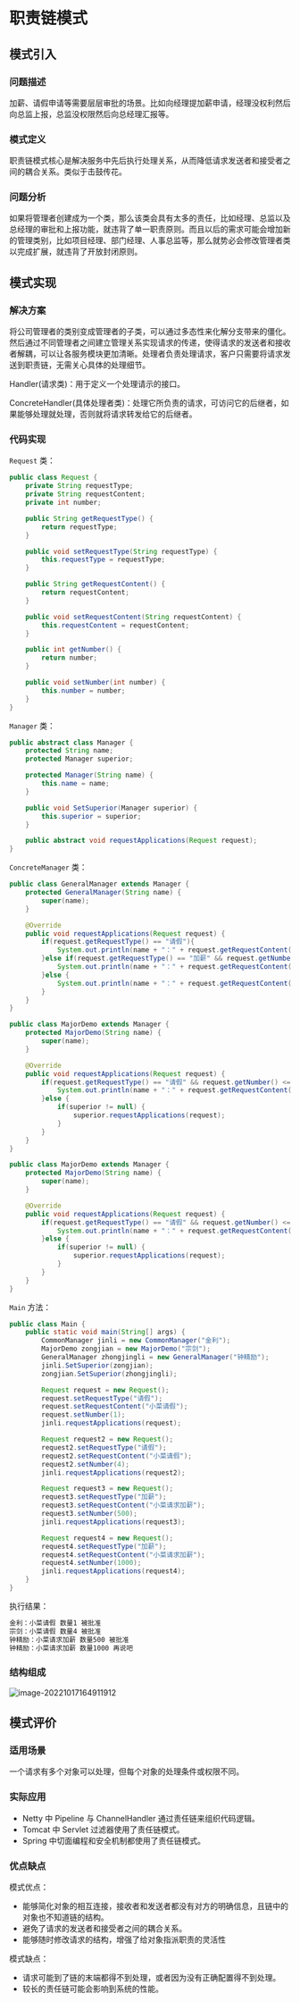 # 职责链模式

## 模式引入

### 问题描述

加薪、请假申请等需要层层审批的场景。比如向经理提加薪申请，经理没权利然后向总监上报，总监没权限然后向总经理汇报等。

### **模式定义**

职责链模式核心是解决服务中先后执行处理关系，从而降低请求发送者和接受者之间的耦合关系。类似于击鼓传花。

### 问题分析

如果将管理者创建成为一个类，那么该类会具有太多的责任，比如经理、总监以及总经理的审批和上报功能，就违背了单一职责原则。而且以后的需求可能会增加新的管理类别，比如项目经理、部门经理、人事总监等，那么就势必会修改管理者类以完成扩展，就违背了开放封闭原则。

## 模式实现

### 解决方案

将公司管理者的类别变成管理者的子类，可以通过多态性来化解分支带来的僵化。然后通过不同管理者之间建立管理关系实现请求的传递，使得请求的发送者和接收者解耦，可以让各服务模块更加清晰。处理者负责处理请求，客户只需要将请求发送到职责链，无需关心具体的处理细节。

Handler(请求类)：用于定义一个处理请示的接口。

ConcreteHandler(具体处理者类)：处理它所负责的请求，可访问它的后继者，如果能够处理就处理，否则就将请求转发给它的后继者。

### 代码实现

`Request` 类：

```java
public class Request {
    private String requestType;
    private String requestContent;
    private int number;

    public String getRequestType() {
        return requestType;
    }

    public void setRequestType(String requestType) {
        this.requestType = requestType;
    }

    public String getRequestContent() {
        return requestContent;
    }

    public void setRequestContent(String requestContent) {
        this.requestContent = requestContent;
    }

    public int getNumber() {
        return number;
    }

    public void setNumber(int number) {
        this.number = number;
    }
}
```

`Manager` 类：

```java
public abstract class Manager {
    protected String name;
    protected Manager superior;

    protected Manager(String name) {
        this.name = name;
    }

    public void SetSuperior(Manager superior) {
        this.superior = superior;
    }

    public abstract void requestApplications(Request request);
}
```

`ConcreteManager` 类：

```java
public class GeneralManager extends Manager {
    protected GeneralManager(String name) {
        super(name);
    }

    @Override
    public void requestApplications(Request request) {
        if(request.getRequestType() == "请假"){
            System.out.println(name + "：" + request.getRequestContent() + " 数量" + request.getNumber() + " 被批准" );
        }else if(request.getRequestType() == "加薪" && request.getNumber() <= 500) {
            System.out.println(name + "：" + request.getRequestContent() + " 数量" + request.getNumber() + " 被批准" );
        }else {
            System.out.println(name + "：" + request.getRequestContent() + " 数量" + request.getNumber() + " 再说吧" );
        }
    }
}

public class MajorDemo extends Manager {
    protected MajorDemo(String name) {
        super(name);
    }

    @Override
    public void requestApplications(Request request) {
        if(request.getRequestType() == "请假" && request.getNumber() <= 5) {
            System.out.println(name + "：" + request.getRequestContent() + " 数量" + request.getNumber() + " 被批准" );
        }else {
            if(superior != null) {
                superior.requestApplications(request);
            }
        }
    }
}

public class MajorDemo extends Manager {
    protected MajorDemo(String name) {
        super(name);
    }

    @Override
    public void requestApplications(Request request) {
        if(request.getRequestType() == "请假" && request.getNumber() <= 5) {
            System.out.println(name + "：" + request.getRequestContent() + " 数量" + request.getNumber() + " 被批准" );
        }else {
            if(superior != null) {
                superior.requestApplications(request);
            }
        }
    }
}
```

`Main` 方法：

```java
public class Main {
    public static void main(String[] args) {
        CommonManager jinli = new CommonManager("金利");
        MajorDemo zongjian = new MajorDemo("宗剑");
        GeneralManager zhongjingli = new GeneralManager("钟精励");
        jinli.SetSuperior(zongjian);
        zongjian.SetSuperior(zhongjingli);

        Request request = new Request();
        request.setRequestType("请假");
        request.setRequestContent("小菜请假");
        request.setNumber(1);
        jinli.requestApplications(request);

        Request request2 = new Request();
        request2.setRequestType("请假");
        request2.setRequestContent("小菜请假");
        request2.setNumber(4);
        jinli.requestApplications(request2);

        Request request3 = new Request();
        request3.setRequestType("加薪");
        request3.setRequestContent("小菜请求加薪");
        request3.setNumber(500);
        jinli.requestApplications(request3);

        Request request4 = new Request();
        request4.setRequestType("加薪");
        request4.setRequestContent("小菜请求加薪");
        request4.setNumber(1000);
        jinli.requestApplications(request4);
    }
}
```

执行结果：

```bash
金利：小菜请假 数量1 被批准
宗剑：小菜请假 数量4 被批准
钟精励：小菜请求加薪 数量500 被批准
钟精励：小菜请求加薪 数量1000 再说吧
```

### 结构组成

![image-20221017164911912](img/chain_of_responsibility/chain_of_responsibility.JPG)

## 模式评价

### 适用场景

一个请求有多个对象可以处理，但每个对象的处理条件或权限不同。

### 实际应用

- Netty 中 Pipeline 与 ChannelHandler 通过责任链来组织代码逻辑。
- Tomcat 中 Servlet 过滤器使用了责任链模式。
- Spring 中切面编程和安全机制都使用了责任链模式。

### 优点缺点

模式优点：

- 能够简化对象的相互连接，接收者和发送者都没有对方的明确信息，且链中的对象也不知道链的结构。
- 避免了请求的发送者和接受者之间的耦合关系。
- 能够随时修改请求的结构，增强了给对象指派职责的灵活性

模式缺点：

- 请求可能到了链的末端都得不到处理，或者因为没有正确配置得不到处理。
- 较长的责任链可能会影响到系统的性能。



